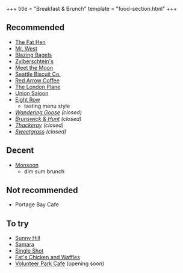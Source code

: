 +++
title = "Breakfast & Brunch"
template = "food-section.html"
+++

## Recommended
- [The Fat Hen](https://thefathenseattle.com/)
- [Mr. West](https://mrwestcafebar.com/)
- [Blazing Bagels](https://www.blazingbagels.com/)
- [Zylberschtein's](https://www.zylberschtein.com/)
- [Meet the Moon](https://meetthemooncafe.com/)
- [Seattle Biscuit Co.](https://seattlebiscuitcompany.com/)
- [Red Arrow Coffee](https://www.redarrowcoffee.com/)
- [The London Plane](https://www.thelondonplaneseattle.com/)
- [Union Saloon](https://www.unionsaloonseattle.com/)
- [Eight Row](https://www.eightrow.com/)
    - tasting menu style
- _[Wandering Goose](https://www.thewanderinggoose.com/) (closed)_
- _[Brunswick & Hunt](https://www.yelp.com/biz/brunswick-and-hunt-seattle) (closed)_
- _[Thackeray](https://www.yelp.com/biz/thackeray-seattle-2) (closed)_
- _[Sweetgrass](https://www.yelp.com/biz/sweetgrass-food-seattle-3) (closed)_

## Decent
- [Monsoon](https://monsoonrestaurants.com/seattle/)
    - dim sum brunch

## Not recommended
- Portage Bay Cafe

## To try
- [Sunny Hill](https://www.sunnyhillseattle.com/)
- [Samara](https://samaraseattle.com/)
- [Single Shot](https://www.singleshotseattle.com/)
- [Fat's Chicken and Waffles](https://fatschickenandwaffles.com/)
- [Volunteer Park Cafe](https://www.volunteerpark.cafe/) (opening soon)